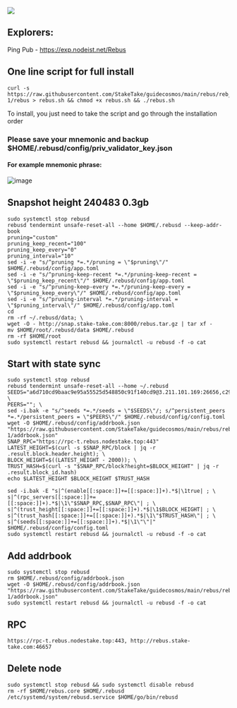 ![](https://i.yapx.ru/RTuEU.jpg)

## Explorers:
Ping Pub - https://exp.nodeist.net/Rebus
## One line script for full install
```
curl -s https://raw.githubusercontent.com/StakeTake/guidecosmos/main/rebus/reb_3333-1/rebus > rebus.sh && chmod +x rebus.sh && ./rebus.sh
```
To install, you just need to take the script and go through the installation order
### Please save your mnemonic and backup $HOME/.rebusd/config/priv_validator_key.json
#### For example mnemonic phrase:
![image](https://user-images.githubusercontent.com/93165931/184551172-16cb2f1a-3145-4e5b-8092-c966e2f3e5ef.png)
## Snapshot height 240483 0.3gb
```
sudo systemctl stop rebusd
rebusd tendermint unsafe-reset-all --home $HOME/.rebusd --keep-addr-book
pruning="custom"
pruning_keep_recent="100"
pruning_keep_every="0"
pruning_interval="10"
sed -i -e "s/^pruning *=.*/pruning = \"$pruning\"/" $HOME/.rebusd/config/app.toml
sed -i -e "s/^pruning-keep-recent *=.*/pruning-keep-recent = \"$pruning_keep_recent\"/" $HOME/.rebusd/config/app.toml
sed -i -e "s/^pruning-keep-every *=.*/pruning-keep-every = \"$pruning_keep_every\"/" $HOME/.rebusd/config/app.toml
sed -i -e "s/^pruning-interval *=.*/pruning-interval = \"$pruning_interval\"/" $HOME/.rebusd/config/app.toml
cd
rm -rf ~/.rebusd/data; \
wget -O - http://snap.stake-take.com:8000/rebus.tar.gz | tar xf -
mv $HOME/root/.rebusd/data $HOME/.rebusd
rm -rf $HOME/root
sudo systemctl restart rebusd && journalctl -u rebusd -f -o cat
```
## Start with state sync
```
sudo systemctl stop rebusd
rebusd tendermint unsafe-reset-all --home ~/.rebusd
SEEDS="a6d710cd9baac9e95a55525d548850c91f140cd9@3.211.101.169:26656,c296ee829f137cfe020ff293b6fc7d7c3f5eeead@54.157.52.47:26656"; \
PEERS=""; \
sed -i.bak -e "s/^seeds *=.*/seeds = \"$SEEDS\"/; s/^persistent_peers *=.*/persistent_peers = \"$PEERS\"/" $HOME/.rebusd/config/config.toml
wget -O $HOME/.rebusd/config/addrbook.json "https://raw.githubusercontent.com/StakeTake/guidecosmos/main/rebus/reb_3333-1/addrbook.json"
SNAP_RPC="https://rpc-t.rebus.nodestake.top:443"
LATEST_HEIGHT=$(curl -s $SNAP_RPC/block | jq -r .result.block.header.height); \
BLOCK_HEIGHT=$((LATEST_HEIGHT - 2000)); \
TRUST_HASH=$(curl -s "$SNAP_RPC/block?height=$BLOCK_HEIGHT" | jq -r .result.block_id.hash)
echo $LATEST_HEIGHT $BLOCK_HEIGHT $TRUST_HASH

sed -i.bak -E "s|^(enable[[:space:]]+=[[:space:]]+).*$|\1true| ; \
s|^(rpc_servers[[:space:]]+=[[:space:]]+).*$|\1\"$SNAP_RPC,$SNAP_RPC\"| ; \
s|^(trust_height[[:space:]]+=[[:space:]]+).*$|\1$BLOCK_HEIGHT| ; \
s|^(trust_hash[[:space:]]+=[[:space:]]+).*$|\1\"$TRUST_HASH\"| ; \
s|^(seeds[[:space:]]+=[[:space:]]+).*$|\1\"\"|" $HOME/.rebusd/config/config.toml
sudo systemctl restart rebusd && journalctl -u rebusd -f -o cat
```
## Add addrbook
```
sudo systemctl stop rebusd
rm $HOME/.rebusd/config/addrbook.json
wget -O $HOME/.rebusd/config/addrbook.json "https://raw.githubusercontent.com/StakeTake/guidecosmos/main/rebus/reb_3333-1/addrbook.json"
sudo systemctl restart rebusd && journalctl -u rebusd -f -o cat
```
## RPC
```
https://rpc-t.rebus.nodestake.top:443, http://rebus.stake-take.com:46657
```
## Delete node
```
sudo systemctl stop rebusd && sudo systemctl disable rebusd
rm -rf $HOME/rebus.core $HOME/.rebusd /etc/systemd/system/rebusd.service $HOME/go/bin/rebusd
```

